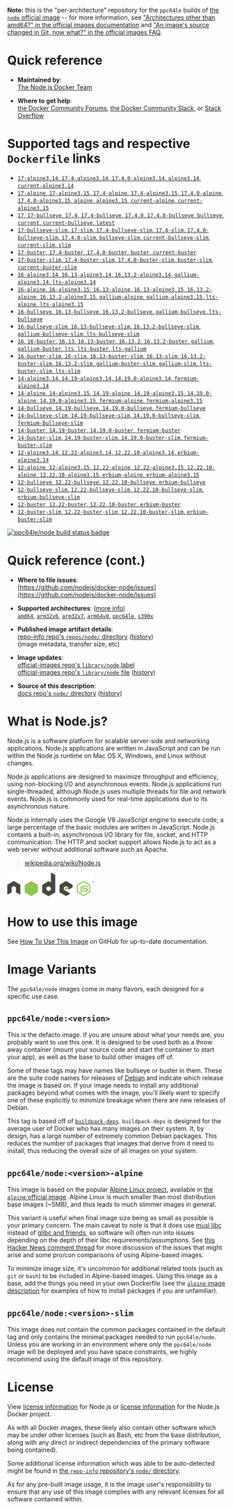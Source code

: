 <!--

********************************************************************************

WARNING:

    DO NOT EDIT "node/README.md"

    IT IS AUTO-GENERATED

    (from the other files in "node/" combined with a set of templates)

********************************************************************************

-->

**Note:** this is the "per-architecture" repository for the `ppc64le` builds of [the `node` official image](https://hub.docker.com/_/node) -- for more information, see ["Architectures other than amd64?" in the official images documentation](https://github.com/docker-library/official-images#architectures-other-than-amd64) and ["An image's source changed in Git, now what?" in the official images FAQ](https://github.com/docker-library/faq#an-images-source-changed-in-git-now-what).

# Quick reference

-	**Maintained by**:  
	[The Node.js Docker Team](https://github.com/nodejs/docker-node)

-	**Where to get help**:  
	[the Docker Community Forums](https://forums.docker.com/), [the Docker Community Slack](https://dockr.ly/slack), or [Stack Overflow](https://stackoverflow.com/search?tab=newest&q=docker)

# Supported tags and respective `Dockerfile` links

-	[`17-alpine3.14`, `17.4-alpine3.14`, `17.4.0-alpine3.14`, `alpine3.14`, `current-alpine3.14`](https://github.com/nodejs/docker-node/blob/5cafbd5b0462317bd024bb281af49585013473cd/17/alpine3.14/Dockerfile)
-	[`17-alpine`, `17-alpine3.15`, `17.4-alpine`, `17.4-alpine3.15`, `17.4.0-alpine`, `17.4.0-alpine3.15`, `alpine`, `alpine3.15`, `current-alpine`, `current-alpine3.15`](https://github.com/nodejs/docker-node/blob/5cafbd5b0462317bd024bb281af49585013473cd/17/alpine3.15/Dockerfile)
-	[`17`, `17-bullseye`, `17.4`, `17.4-bullseye`, `17.4.0`, `17.4.0-bullseye`, `bullseye`, `current`, `current-bullseye`, `latest`](https://github.com/nodejs/docker-node/blob/5cafbd5b0462317bd024bb281af49585013473cd/17/bullseye/Dockerfile)
-	[`17-bullseye-slim`, `17-slim`, `17.4-bullseye-slim`, `17.4-slim`, `17.4.0-bullseye-slim`, `17.4.0-slim`, `bullseye-slim`, `current-bullseye-slim`, `current-slim`, `slim`](https://github.com/nodejs/docker-node/blob/5cafbd5b0462317bd024bb281af49585013473cd/17/bullseye-slim/Dockerfile)
-	[`17-buster`, `17.4-buster`, `17.4.0-buster`, `buster`, `current-buster`](https://github.com/nodejs/docker-node/blob/5cafbd5b0462317bd024bb281af49585013473cd/17/buster/Dockerfile)
-	[`17-buster-slim`, `17.4-buster-slim`, `17.4.0-buster-slim`, `buster-slim`, `current-buster-slim`](https://github.com/nodejs/docker-node/blob/5cafbd5b0462317bd024bb281af49585013473cd/17/buster-slim/Dockerfile)
-	[`16-alpine3.14`, `16.13-alpine3.14`, `16.13.2-alpine3.14`, `gallium-alpine3.14`, `lts-alpine3.14`](https://github.com/nodejs/docker-node/blob/85ca3893867505ffbffbdf476722d3897fb3da98/16/alpine3.14/Dockerfile)
-	[`16-alpine`, `16-alpine3.15`, `16.13-alpine`, `16.13-alpine3.15`, `16.13.2-alpine`, `16.13.2-alpine3.15`, `gallium-alpine`, `gallium-alpine3.15`, `lts-alpine`, `lts-alpine3.15`](https://github.com/nodejs/docker-node/blob/85ca3893867505ffbffbdf476722d3897fb3da98/16/alpine3.15/Dockerfile)
-	[`16-bullseye`, `16.13-bullseye`, `16.13.2-bullseye`, `gallium-bullseye`, `lts-bullseye`](https://github.com/nodejs/docker-node/blob/85ca3893867505ffbffbdf476722d3897fb3da98/16/bullseye/Dockerfile)
-	[`16-bullseye-slim`, `16.13-bullseye-slim`, `16.13.2-bullseye-slim`, `gallium-bullseye-slim`, `lts-bullseye-slim`](https://github.com/nodejs/docker-node/blob/85ca3893867505ffbffbdf476722d3897fb3da98/16/bullseye-slim/Dockerfile)
-	[`16`, `16-buster`, `16.13`, `16.13-buster`, `16.13.2`, `16.13.2-buster`, `gallium`, `gallium-buster`, `lts`, `lts-buster`, `lts-gallium`](https://github.com/nodejs/docker-node/blob/85ca3893867505ffbffbdf476722d3897fb3da98/16/buster/Dockerfile)
-	[`16-buster-slim`, `16-slim`, `16.13-buster-slim`, `16.13-slim`, `16.13.2-buster-slim`, `16.13.2-slim`, `gallium-buster-slim`, `gallium-slim`, `lts-buster-slim`, `lts-slim`](https://github.com/nodejs/docker-node/blob/85ca3893867505ffbffbdf476722d3897fb3da98/16/buster-slim/Dockerfile)
-	[`14-alpine3.14`, `14.19-alpine3.14`, `14.19.0-alpine3.14`, `fermium-alpine3.14`](https://github.com/nodejs/docker-node/blob/b36041b26d8423f1838fb8232411a12f882cbb6a/14/alpine3.14/Dockerfile)
-	[`14-alpine`, `14-alpine3.15`, `14.19-alpine`, `14.19-alpine3.15`, `14.19.0-alpine`, `14.19.0-alpine3.15`, `fermium-alpine`, `fermium-alpine3.15`](https://github.com/nodejs/docker-node/blob/b36041b26d8423f1838fb8232411a12f882cbb6a/14/alpine3.15/Dockerfile)
-	[`14-bullseye`, `14.19-bullseye`, `14.19.0-bullseye`, `fermium-bullseye`](https://github.com/nodejs/docker-node/blob/b36041b26d8423f1838fb8232411a12f882cbb6a/14/bullseye/Dockerfile)
-	[`14-bullseye-slim`, `14.19-bullseye-slim`, `14.19.0-bullseye-slim`, `fermium-bullseye-slim`](https://github.com/nodejs/docker-node/blob/b36041b26d8423f1838fb8232411a12f882cbb6a/14/bullseye-slim/Dockerfile)
-	[`14-buster`, `14.19-buster`, `14.19.0-buster`, `fermium-buster`](https://github.com/nodejs/docker-node/blob/b36041b26d8423f1838fb8232411a12f882cbb6a/14/buster/Dockerfile)
-	[`14-buster-slim`, `14.19-buster-slim`, `14.19.0-buster-slim`, `fermium-buster-slim`](https://github.com/nodejs/docker-node/blob/b36041b26d8423f1838fb8232411a12f882cbb6a/14/buster-slim/Dockerfile)
-	[`12-alpine3.14`, `12.22-alpine3.14`, `12.22.10-alpine3.14`, `erbium-alpine3.14`](https://github.com/nodejs/docker-node/blob/40ac15da3755945e22116d228f1cff8f5048a4ea/12/alpine3.14/Dockerfile)
-	[`12-alpine`, `12-alpine3.15`, `12.22-alpine`, `12.22-alpine3.15`, `12.22.10-alpine`, `12.22.10-alpine3.15`, `erbium-alpine`, `erbium-alpine3.15`](https://github.com/nodejs/docker-node/blob/40ac15da3755945e22116d228f1cff8f5048a4ea/12/alpine3.15/Dockerfile)
-	[`12-bullseye`, `12.22-bullseye`, `12.22.10-bullseye`, `erbium-bullseye`](https://github.com/nodejs/docker-node/blob/40ac15da3755945e22116d228f1cff8f5048a4ea/12/bullseye/Dockerfile)
-	[`12-bullseye-slim`, `12.22-bullseye-slim`, `12.22.10-bullseye-slim`, `erbium-bullseye-slim`](https://github.com/nodejs/docker-node/blob/40ac15da3755945e22116d228f1cff8f5048a4ea/12/bullseye-slim/Dockerfile)
-	[`12-buster`, `12.22-buster`, `12.22.10-buster`, `erbium-buster`](https://github.com/nodejs/docker-node/blob/40ac15da3755945e22116d228f1cff8f5048a4ea/12/buster/Dockerfile)
-	[`12-buster-slim`, `12.22-buster-slim`, `12.22.10-buster-slim`, `erbium-buster-slim`](https://github.com/nodejs/docker-node/blob/40ac15da3755945e22116d228f1cff8f5048a4ea/12/buster-slim/Dockerfile)

[![ppc64le/node build status badge](https://img.shields.io/jenkins/s/https/doi-janky.infosiftr.net/job/multiarch/job/ppc64le/job/node.svg?label=ppc64le/node%20%20build%20job)](https://doi-janky.infosiftr.net/job/multiarch/job/ppc64le/job/node/)

# Quick reference (cont.)

-	**Where to file issues**:  
	[https://github.com/nodejs/docker-node/issues](https://github.com/nodejs/docker-node/issues)

-	**Supported architectures**: ([more info](https://github.com/docker-library/official-images#architectures-other-than-amd64))  
	[`amd64`](https://hub.docker.com/r/amd64/node/), [`arm32v6`](https://hub.docker.com/r/arm32v6/node/), [`arm32v7`](https://hub.docker.com/r/arm32v7/node/), [`arm64v8`](https://hub.docker.com/r/arm64v8/node/), [`ppc64le`](https://hub.docker.com/r/ppc64le/node/), [`s390x`](https://hub.docker.com/r/s390x/node/)

-	**Published image artifact details**:  
	[repo-info repo's `repos/node/` directory](https://github.com/docker-library/repo-info/blob/master/repos/node) ([history](https://github.com/docker-library/repo-info/commits/master/repos/node))  
	(image metadata, transfer size, etc)

-	**Image updates**:  
	[official-images repo's `library/node` label](https://github.com/docker-library/official-images/issues?q=label%3Alibrary%2Fnode)  
	[official-images repo's `library/node` file](https://github.com/docker-library/official-images/blob/master/library/node) ([history](https://github.com/docker-library/official-images/commits/master/library/node))

-	**Source of this description**:  
	[docs repo's `node/` directory](https://github.com/docker-library/docs/tree/master/node) ([history](https://github.com/docker-library/docs/commits/master/node))

# What is Node.js?

Node.js is a software platform for scalable server-side and networking applications. Node.js applications are written in JavaScript and can be run within the Node.js runtime on Mac OS X, Windows, and Linux without changes.

Node.js applications are designed to maximize throughput and efficiency, using non-blocking I/O and asynchronous events. Node.js applications run single-threaded, although Node.js uses multiple threads for file and network events. Node.js is commonly used for real-time applications due to its asynchronous nature.

Node.js internally uses the Google V8 JavaScript engine to execute code; a large percentage of the basic modules are written in JavaScript. Node.js contains a built-in, asynchronous I/O library for file, socket, and HTTP communication. The HTTP and socket support allows Node.js to act as a web server without additional software such as Apache.

> [wikipedia.org/wiki/Node.js](https://en.wikipedia.org/wiki/Node.js)

![logo](https://raw.githubusercontent.com/docker-library/docs/01c12653951b2fe592c1f93a13b4e289ada0e3a1/node/logo.png)

# How to use this image

See [How To Use This Image](https://github.com/nodejs/docker-node/blob/master/README.md#how-to-use-this-image) on GitHub for up-to-date documentation.

# Image Variants

The `ppc64le/node` images come in many flavors, each designed for a specific use case.

## `ppc64le/node:<version>`

This is the defacto image. If you are unsure about what your needs are, you probably want to use this one. It is designed to be used both as a throw away container (mount your source code and start the container to start your app), as well as the base to build other images off of.

Some of these tags may have names like bullseye or buster in them. These are the suite code names for releases of [Debian](https://wiki.debian.org/DebianReleases) and indicate which release the image is based on. If your image needs to install any additional packages beyond what comes with the image, you'll likely want to specify one of these explicitly to minimize breakage when there are new releases of Debian.

This tag is based off of [`buildpack-deps`](https://hub.docker.com/_/buildpack-deps/). `buildpack-deps` is designed for the average user of Docker who has many images on their system. It, by design, has a large number of extremely common Debian packages. This reduces the number of packages that images that derive from it need to install, thus reducing the overall size of all images on your system.

## `ppc64le/node:<version>-alpine`

This image is based on the popular [Alpine Linux project](https://alpinelinux.org), available in [the `alpine` official image](https://hub.docker.com/_/alpine). Alpine Linux is much smaller than most distribution base images (~5MB), and thus leads to much slimmer images in general.

This variant is useful when final image size being as small as possible is your primary concern. The main caveat to note is that it does use [musl libc](https://musl.libc.org) instead of [glibc and friends](https://www.etalabs.net/compare_libcs.html), so software will often run into issues depending on the depth of their libc requirements/assumptions. See [this Hacker News comment thread](https://news.ycombinator.com/item?id=10782897) for more discussion of the issues that might arise and some pro/con comparisons of using Alpine-based images.

To minimize image size, it's uncommon for additional related tools (such as `git` or `bash`) to be included in Alpine-based images. Using this image as a base, add the things you need in your own Dockerfile (see the [`alpine` image description](https://hub.docker.com/_/alpine/) for examples of how to install packages if you are unfamiliar).

## `ppc64le/node:<version>-slim`

This image does not contain the common packages contained in the default tag and only contains the minimal packages needed to run `ppc64le/node`. Unless you are working in an environment where *only* the `ppc64le/node` image will be deployed and you have space constraints, we highly recommend using the default image of this repository.

# License

View [license information](https://github.com/nodejs/node/blob/master/LICENSE) for Node.js or [license information](https://github.com/nodejs/docker-node/blob/master/LICENSE) for the Node.js Docker project.

As with all Docker images, these likely also contain other software which may be under other licenses (such as Bash, etc from the base distribution, along with any direct or indirect dependencies of the primary software being contained).

Some additional license information which was able to be auto-detected might be found in [the `repo-info` repository's `node/` directory](https://github.com/docker-library/repo-info/tree/master/repos/node).

As for any pre-built image usage, it is the image user's responsibility to ensure that any use of this image complies with any relevant licenses for all software contained within.
